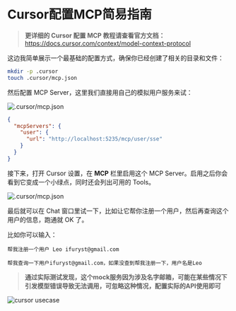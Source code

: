 # Cursor配置MCP简易指南

> **更详细的 Cursor 配置 MCP 教程请查看官方文档：**  
> https://docs.cursor.com/context/model-context-protocol

这边我简单展示一个最基础的配置方式，确保你已经创建了相关的目录和文件：

```bash
mkdir -p .cursor
touch .cursor/mcp.json
```

然后配置 MCP Server，这里我们直接用自己的模拟用户服务来试：

![.cursor/mcp.json](/img/cursor.mcp.json.png)

```json
{
  "mcpServers": {
    "user": {
      "url": "http://localhost:5235/mcp/user/sse"
    }
  }
}
```

接下来，打开 Cursor 设置，在 **MCP** 栏里启用这个 MCP Server。启用之后你会看到它变成一个小绿点，同时还会列出可用的 Tools。


![.cursor/mcp.json](/img/cursor.mcp.servers.png)

最后就可以在 Chat 窗口里试一下，比如让它帮你注册一个用户，然后再查询这个用户的信息，跑通就 OK 了。

比如你可以输入：
```
帮我注册一个用户 Leo ifuryst@gmail.com
```

```
帮我查询一下用户ifuryst@gmail.com，如果没查到帮我注册一下，用户名是Leo
```

> **通过实际测试发现，这个mock服务因为涉及名字邮箱，可能在某些情况下引发模型错误导致无法调用，可忽略这种情况，配置实际的API使用即可**

![cursor usecase](/img/cursor.usecase.png)

